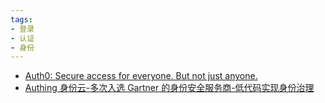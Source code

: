 ```yaml
---
tags:
- 登录
- 认证
- 身份
---
```


- [Auth0: Secure access for everyone. But not just anyone.](https://auth0.com/)
- [Authing 身份云-多次入选 Gartner 的身份安全服务商-低代码实现身份治理](https://www.authing.com/)
